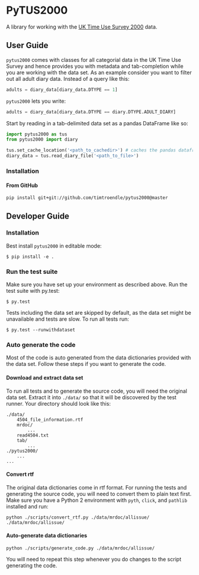 # PyTUS2000

A library for working with the [UK Time Use Survey 2000](http://doi.org/10.5255/UKDA-SN-4504-1) data.

## User Guide

`pytus2000` comes with classes for all categorial data in the UK Time Use Survey and hence provides you with metadata and tab-completion while you are working with the data set. As an example consider you want to filter out all adult diary data. Instead of a query like this:

```python
adults = diary_data[diary_data.DTYPE == 1]
```

`pytus2000` lets you write:

```python
adults = diary_data[diary_data.DTYPE == diary.DTYPE.ADULT_DIARY]
```

Start by reading in a tab-delimited data set as a pandas DataFrame like so:

```python
import pytus2000 as tus
from pytus2000 import diary

tus.set_cache_location('<path_to_cachedir>') # caches the pandas dataframe, next read will be fast
diary_data = tus.read_diary_file('<path_to_file>')
```

### Installation

#### From GitHub

`pip install git+git://github.com/timtroendle/pytus2000@master`

## Developer Guide

### Installation

Best install `pytus2000` in editable mode:

    $ pip install -e .

### Run the test suite

Make sure you have set up your environment as described above. Run the test suite with py.test:

    $ py.test

Tests including the data set are skipped by default, as the data set might be unavailable and tests are slow. To run all tests run:

    $ py.test --runwithdataset

### Auto generate the code

Most of the code is auto generated from the data dictionaries provided with the data set. Follow these steps if you want to generate the code.

#### Download and extract data set

To run all tests and to generate the source code, you will need the original data set. Extract it into `./data/` so that it will be discovered by the test runner. Your directory should look like this:

    ./data/
        4504_file_information.rtf
        mrdoc/
            ...
        read4504.txt
        tab/
            ...
    ./pytus2000/
        ...
    ...

#### Convert rtf

The original data dictionaries come in rtf format. For running the tests and generating the source code, you will need to convert them to plain text first. Make sure you have a Python 2 environment with `pyth`, `click`, and `pathlib` installed and run:

    python ./scripts/convert_rtf.py ./data/mrdoc/allissue/ ./data/mrdoc/allissue/

#### Auto-generate data dictionaries

    python ./scripts/generate_code.py ./data/mrdoc/allissue/

You will need to repeat this step whenever you do changes to the script generating the code.
